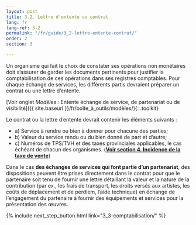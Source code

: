 ```yaml
---
layout: post
title: 3.2. Lettre d'entente ou contrat
lang: fr
lang-ref: 3-2
permalink: "/fr/guide/3_2-lettre-entente-contrat/"
order: 2
section: 3

---
```

Un organisme qui fait le choix de constater ses opérations non monétaires doit s’assurer de garder les documents pertinents pour justifier la comptabilisation de ces opérations dans ses registres comptables. Pour chaque échange de services, les différents partis devraient préparer un contrat ou une lettre d’entente.

[Voir onglet _Modèles_ : Entente échange de service, de partenariat ou de visibilité]({{ site.baseurl }}/fr/boîte_à_outils/modèles/){: .toolkit}

Le contrat ou la lettre d’entente devrait contenir les éléments suivants :
<ul class="textlist">
  <li>a) Service à rendre ou bien à donner pour chacune des parties;</li>

  <li>b) Valeur du service rendu ou du bien donné de part et d’autre;</li>

<li>c) Numéros de TPS/TVH et des taxes provinciales applicables, le cas échéant de chacun des organismes. (<a href="{{ site.baseurl }}/fr/guide/4_incidence-taxe/" title="Voir section 4. Incidence de la taxe de vente"><strong>Voir section 4. Incidence de la taxe de vente</strong></a>)</li>
 </ul>

Dans le cas **des échanges de services qui font partie d’un partenariat**, des dispositions peuvent être prises directement dans le contrat pour que le partenaire soit tenu de fournir une lettre détaillant la valeur et la nature de la contribution (par ex., les frais de transport, les droits versés aux artistes, les coûts de déplacement et de perdiem, l’aide technique) en échange de l’engagement du partenaire à fournir des équipements et services pour la présentation des œuvres.

{% include next_step_button.html link="3_3-comptabilisation/" %}
